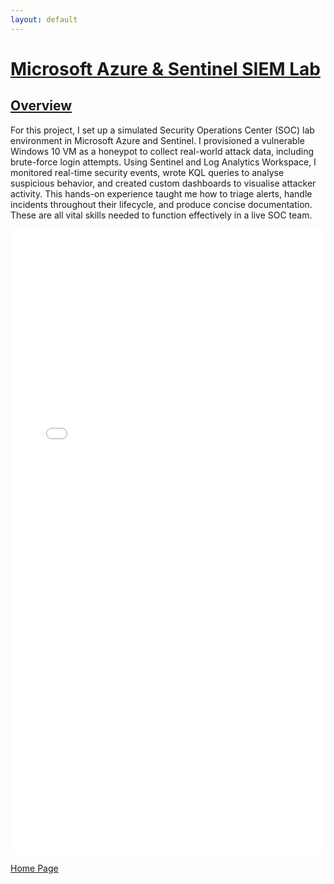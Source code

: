 ```yaml
---
layout: default
---
```


# <u>Microsoft Azure & Sentinel SIEM Lab</u>

## <u>Overview</u>

For this project, I set up a simulated Security Operations Center (SOC) lab environment in Microsoft Azure and Sentinel. I provisioned a vulnerable Windows 10 VM as a honeypot to collect real-world attack data, including brute-force login attempts.
Using Sentinel and Log Analytics Workspace, I monitored real-time security events, wrote KQL queries to analyse suspicious behavior, and created custom dashboards to visualise attacker activity.
This hands-on experience taught me how to triage alerts, handle incidents throughout their lifecycle, and produce concise documentation. These are all vital skills needed to function effectively in a live SOC team.

<iframe src="Documents/Microsoft Sentinel SIEM Lab.pdf" width="100%" height="1000px" frameborder="0"></iframe>

[Home Page](./)
